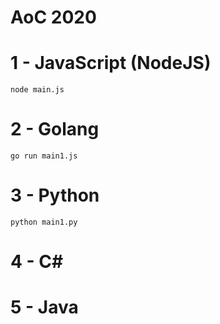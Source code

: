 # AoC 2020

# 1 - JavaScript (NodeJS)

`node main.js`

# 2 - Golang

`go run main1.js`

# 3 - Python

`python main1.py`

# 4 - C#

# 5 - Java